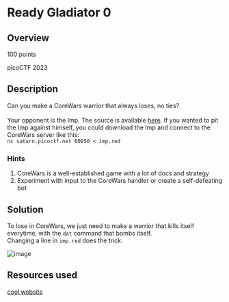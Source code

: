 # Ready Gladiator 0
## Overview 
100 points

picoCTF 2023
## Description
Can you make a CoreWars warrior that always loses, no ties?
<br><br>
Your opponent is the Imp. The source is available [here](https://artifacts.picoctf.net/c/308/imp.red). If you wanted to pit the Imp against himself, you could download the Imp and connect to the CoreWars server like this:
<br>
`nc saturn.picoctf.net 60950 < imp.red`
### Hints
<ol>
  <li>CoreWars is a well-established game with a lot of docs and strategy</li>
  <li>Experiment with input to the CoreWars handler or create a self-defeating bot
</li>
</ol>

## Solution
To lose in CoreWars, we just need to make a warrior that kills itself everytime, with the `dat` command that bombs itself.
<br>
Changing a line in `imp.red` does the trick:

![image](https://github.com/xoxo-ily/ctfWriteups/assets/68173773/89890d73-344e-463b-9a54-bc6460581dd5)

## Resources used
[cool website](https://vyznev.net/corewar/guide.html)

